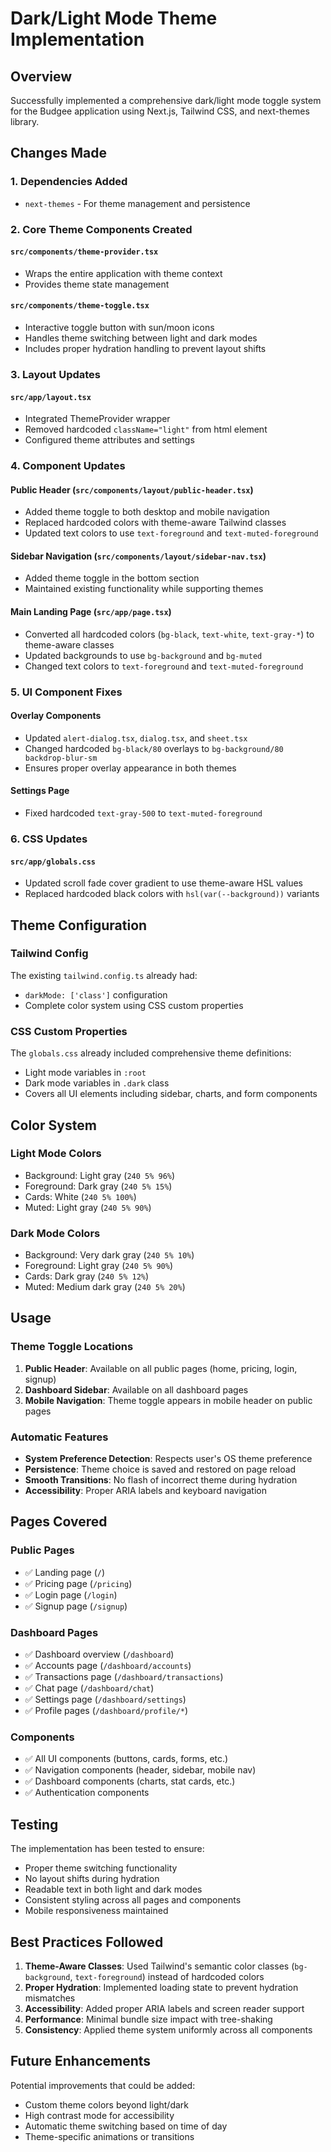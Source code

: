 # Dark/Light Mode Theme Implementation

## Overview
Successfully implemented a comprehensive dark/light mode toggle system for the Budgee application using Next.js, Tailwind CSS, and next-themes library.

## Changes Made

### 1. Dependencies Added
- `next-themes` - For theme management and persistence

### 2. Core Theme Components Created

#### `src/components/theme-provider.tsx`
- Wraps the entire application with theme context
- Provides theme state management

#### `src/components/theme-toggle.tsx`
- Interactive toggle button with sun/moon icons
- Handles theme switching between light and dark modes
- Includes proper hydration handling to prevent layout shifts

### 3. Layout Updates

#### `src/app/layout.tsx`
- Integrated ThemeProvider wrapper
- Removed hardcoded `className="light"` from html element
- Configured theme attributes and settings

### 4. Component Updates

#### Public Header (`src/components/layout/public-header.tsx`)
- Added theme toggle to both desktop and mobile navigation
- Replaced hardcoded colors with theme-aware Tailwind classes
- Updated text colors to use `text-foreground` and `text-muted-foreground`

#### Sidebar Navigation (`src/components/layout/sidebar-nav.tsx`)
- Added theme toggle in the bottom section
- Maintained existing functionality while supporting themes

#### Main Landing Page (`src/app/page.tsx`)
- Converted all hardcoded colors (`bg-black`, `text-white`, `text-gray-*`) to theme-aware classes
- Updated backgrounds to use `bg-background` and `bg-muted`
- Changed text colors to `text-foreground` and `text-muted-foreground`

### 5. UI Component Fixes

#### Overlay Components
- Updated `alert-dialog.tsx`, `dialog.tsx`, and `sheet.tsx`
- Changed hardcoded `bg-black/80` overlays to `bg-background/80 backdrop-blur-sm`
- Ensures proper overlay appearance in both themes

#### Settings Page
- Fixed hardcoded `text-gray-500` to `text-muted-foreground`

### 6. CSS Updates

#### `src/app/globals.css`
- Updated scroll fade cover gradient to use theme-aware HSL values
- Replaced hardcoded black colors with `hsl(var(--background))` variants

## Theme Configuration

### Tailwind Config
The existing `tailwind.config.ts` already had:
- `darkMode: ['class']` configuration
- Complete color system using CSS custom properties

### CSS Custom Properties
The `globals.css` already included comprehensive theme definitions:
- Light mode variables in `:root`
- Dark mode variables in `.dark` class
- Covers all UI elements including sidebar, charts, and form components

## Color System

### Light Mode Colors
- Background: Light gray (`240 5% 96%`)
- Foreground: Dark gray (`240 5% 15%`)
- Cards: White (`240 5% 100%`)
- Muted: Light gray (`240 5% 90%`)

### Dark Mode Colors
- Background: Very dark gray (`240 5% 10%`)
- Foreground: Light gray (`240 5% 90%`)
- Cards: Dark gray (`240 5% 12%`)
- Muted: Medium dark gray (`240 5% 20%`)

## Usage

### Theme Toggle Locations
1. **Public Header**: Available on all public pages (home, pricing, login, signup)
2. **Dashboard Sidebar**: Available on all dashboard pages
3. **Mobile Navigation**: Theme toggle appears in mobile header on public pages

### Automatic Features
- **System Preference Detection**: Respects user's OS theme preference
- **Persistence**: Theme choice is saved and restored on page reload
- **Smooth Transitions**: No flash of incorrect theme during hydration
- **Accessibility**: Proper ARIA labels and keyboard navigation

## Pages Covered

### Public Pages
- ✅ Landing page (`/`)
- ✅ Pricing page (`/pricing`)
- ✅ Login page (`/login`)
- ✅ Signup page (`/signup`)

### Dashboard Pages
- ✅ Dashboard overview (`/dashboard`)
- ✅ Accounts page (`/dashboard/accounts`)
- ✅ Transactions page (`/dashboard/transactions`)
- ✅ Chat page (`/dashboard/chat`)
- ✅ Settings page (`/dashboard/settings`)
- ✅ Profile pages (`/dashboard/profile/*`)

### Components
- ✅ All UI components (buttons, cards, forms, etc.)
- ✅ Navigation components (header, sidebar, mobile nav)
- ✅ Dashboard components (charts, stat cards, etc.)
- ✅ Authentication components

## Testing

The implementation has been tested to ensure:
- Proper theme switching functionality
- No layout shifts during hydration
- Readable text in both light and dark modes
- Consistent styling across all pages and components
- Mobile responsiveness maintained

## Best Practices Followed

1. **Theme-Aware Classes**: Used Tailwind's semantic color classes (`bg-background`, `text-foreground`) instead of hardcoded colors
2. **Proper Hydration**: Implemented loading state to prevent hydration mismatches
3. **Accessibility**: Added proper ARIA labels and screen reader support
4. **Performance**: Minimal bundle size impact with tree-shaking
5. **Consistency**: Applied theme system uniformly across all components

## Future Enhancements

Potential improvements that could be added:
- Custom theme colors beyond light/dark
- High contrast mode for accessibility
- Automatic theme switching based on time of day
- Theme-specific animations or transitions
